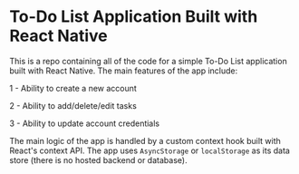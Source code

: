 # To-Do List Application Built with React Native

This is a repo containing all of the code for a simple To-Do List application built with React Native.
The main features of the app include: 

1 - Ability to create a new account

2 - Ability to add/delete/edit tasks

3 - Ability to update account credentials

The main logic of the app is handled by a custom context hook built with React's context API. The app uses `AsyncStorage` or `localStorage` as its data store (there is no hosted backend or database).
